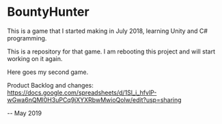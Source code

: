 # BountyHunter
This is a game that I started making in July 2018, learning Unity and C# programming. 

This is a repository for that game. I am rebooting this project and will start working on it again. 

Here goes my second game. 

Product Backlog and changes: 
  https://docs.google.com/spreadsheets/d/1Sl_i_hfvlP-wGwa6nQMI0H3uPCq9jXYXRbwMwioQolw/edit?usp=sharing

-- May 2019
